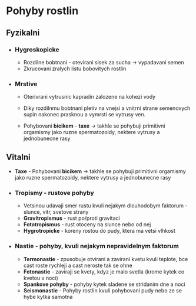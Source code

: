# Pohyby rostlin

## Fyzikalni 

- ### Hygroskopicke

  - Rozdilne bobtnani - otevirani sisek za sucha -> vypadavani semen
  - Zkrucovani zralych listu bobovitych rostlin

- ### Mrstive

  - Oterivrani vytrusnic kapradin zalozene na kohezi vody
  - Diky rozdilnmu bobtnani pletiv na vnejsi a vnitrni strane semenovych supin nakonec prasknou a vymrsti se vytrusy ven.

  - Pohybovani **bicikem** - **taxe** -> takhle se pohybuji primitivni orgamismy jako ruzne spermatozoidy, nektere vytrusy a jednobunecne rasy

## Vitalni

- **Taxe** - Pohybovani **bicikem** -> takhle se pohybuji primitivni orgamismy jako ruzne spermatozoidy, nektere vytrusy a jednobunecne rasy

- ### Tropismy - rustove pohyby

  - Vetsinou udavaji smer rustu kvuli nejakym dlouhodobym faktorum - slunce, vitr, svetove strany
  - **Gravitropismus** - rust po/proti gravitaci
  - **Fototropismus** - rust otoceny na slunce nebo od nej
  - **Hygrotropicke** - koreny rostou do pudy, ktera ma vetsi vlhkost

- ### Nastie -  pohyby, kvuli nejakym nepravidelnym faktorum

  - **Termonastie** - zpusobuje otvirani a zavirani kvetu kvuli teplote, bce cast roste rychleji a cast neroste tak se ohne
  - **Fotonastie** - zaviraji se kvety, kdyz je malo svetla (krome kytek co kvetou v noci)
  - **Spankove pohyby** - pohyby kytek sladene se stridanim dne a noci
  - **Seismonastie** - Pohyby rostlin kvuli pohybovani pudy nebo ze se hybe kytka samotna
